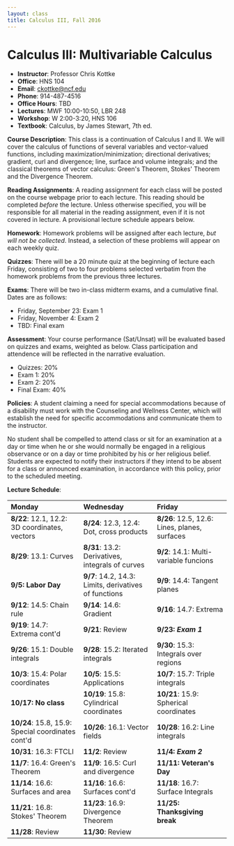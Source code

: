 ```yaml
---
layout: class
title: Calculus III, Fall 2016
---
```


Calculus III: Multivariable Calculus
====================================
- **Instructor**: Professor Chris Kottke
- **Office**: HNS 104
- **Email**: [ckottke@ncf.edu](mailto:ckottke@ncf.edu)
- **Phone**: 914-487-4516
- **Office Hours**: TBD
- **Lectures**: MWF 10:00-10:50, LBR 248
- **Workshop**: W 2:00-3:20, HNS 106
- **Textbook**: Calculus, by James Stewart, 7th ed.

**Course Description**: This class is a continuation of Calculus I and II. We
will cover the calculus of functions of several variables and vector-valued
functions, including maximization/minimization; directional derivatives;
gradient, curl and divergence; line, surface and volume integrals; and the
classical theorems of vector calculus: Green's Theorem, Stokes' Theorem and the
Divergence Theorem.

**Reading Assignments**: 
A reading assignment for each class will be posted on the course webpage prior to each lecture. This reading
should be completed *before* the lecture. Unless otherwise specified, you will be responsible for 
all material in the reading assignment, even if it is not covered in lecture. A provisional lecture
schedule appears below.

**Homework**:
Homework problems will be assigned after each lecture, *but will not be collected*. 
Instead, a selection of these problems will appear on each weekly quiz.

**Quizzes**: There will be a 20 minute quiz at the beginning of lecture each
Friday, consisting of two to four problems selected verbatim from the homework
problems from the previous three lectures. 

**Exams**: There will be two in-class midterm exams, and a cumulative final. Dates are as follows:

- Friday, September 23: Exam 1
- Friday, November 4: Exam 2
- TBD: Final exam

**Assessment**: 
Your course performance (Sat/Unsat) will be evaluated based on quizzes and exams, weighted as below.
Class participation and attendence will be reflected in the narrative evaluation.

- Quizzes: 20%
- Exam 1: 20%
- Exam 2: 20%
- Final Exam: 40%

**Policies**: A student claiming a need for special
accommodations because of a disability must work with the Counseling and
Wellness Center, which will establish the need for specific accommodations and
communicate them to the instructor.

No student shall be compelled to attend class or sit for an examination at a
day or time when he or she would normally be engaged in a religious observance
or on a day or time prohibited by his or her religious belief.  Students are
expected to notify their instructors if they intend to be absent for a class or
announced examination, in accordance with this policy, prior to the scheduled
meeting.

**Lecture Schedule**:

| Monday | Wednesday | Friday |
|:-----|:-----|:-----|
| **8/22**: 12.1, 12.2: 3D coordinates, vectors | **8/24**: 12.3, 12.4: Dot, cross products | **8/26**: 12.5, 12.6: Lines, planes, surfaces |
| **8/29**: 13.1: Curves | **8/31**: 13.2: Derivatives, integrals of curves | **9/2**: 14.1: Multi-variable funcions |
| **9/5: Labor Day** | **9/7**: 14.2, 14.3: Limits, derivatives of functions | **9/9**: 14.4: Tangent planes |
| **9/12**: 14.5: Chain rule | **9/14**: 14.6: Gradient | **9/16**: 14.7: Extrema |
| **9/19**: 14.7: Extrema cont'd | **9/21**: Review | **9/23: _Exam 1_** |
| **9/26**: 15.1: Double integrals | **9/28**: 15.2: Iterated integrals | **9/30**: 15.3: Integrals over regions |
| **10/3**: 15.4: Polar coordinates | **10/5**: 15.5: Applications | **10/7**: 15.7: Triple integrals |
| **10/17: No class** | **10/19**: 15.8: Cylindrical coordinates | **10/21**: 15.9: Spherical coordinates |
| **10/24**: 15.8, 15.9: Special coordinates cont'd | **10/26**: 16.1: Vector fields | **10/28**: 16.2: Line integrals |
| **10/31**: 16.3: FTCLI | **11/2**: Review | **11/4: _Exam 2_** |
| **11/7**: 16.4: Green's Theorem | **11/9**: 16.5: Curl and divergence | **11/11: Veteran's Day** |
| **11/14**: 16.6: Surfaces and area | **11/16**: 16.6: Surfaces cont'd | **11/18**: 16.7: Surface Integrals |
| **11/21**: 16.8: Stokes' Theorem | **11/23**: 16.9: Divergence Theorem | **11/25: Thanksgiving break** |
| **11/28**: Review | **11/30**: Review | |
